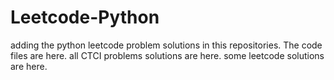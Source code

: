 # Leetcode-Python
adding the python leetcode problem solutions in this repositories. 
The code files are here.
all CTCI problems solutions are here.
some leetcode solutions are here.


























































































































































































































































































































































































































































































































































































































































































































































































































































































































































































































































































































































































